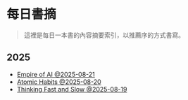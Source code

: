 # 每日書摘

> 這裡是每日一本書的內容摘要索引，以推薦序的方式書寫。

## 2025
- [Empire of AI @2025-08-21](Empire_of_AI.md)
- [Atomic Habits @2025-08-20](Empire_of_AI.md)
- [Thinking Fast and Slow @2025-08-19](Empire_of_AI.md)
